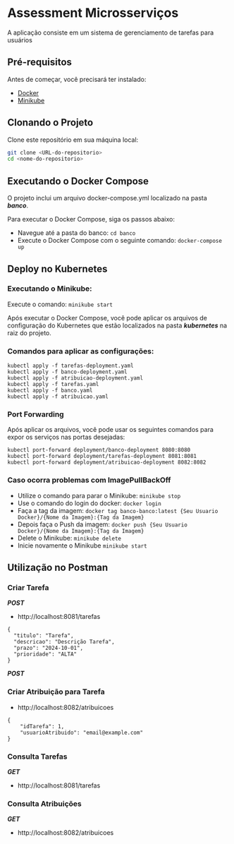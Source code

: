 # Assessment Microsserviços

A aplicação consiste em um sistema de gerenciamento de tarefas para usuários

## Pré-requisitos

Antes de começar, você precisará ter instalado:
- [Docker](https://www.docker.com/)
- [Minikube](https://minikube.sigs.k8s.io/docs/start/)

## Clonando o Projeto

Clone este repositório em sua máquina local:

```bash
git clone <URL-do-repositorio>
cd <nome-do-repositorio>
```
## Executando o Docker Compose
O projeto inclui um arquivo docker-compose.yml localizado na pasta ***banco***.

Para executar o Docker Compose, siga os passos abaixo:

- Navegue até a pasta do banco:
```cd banco ```
- Execute o Docker Compose com o seguinte comando: ```docker-compose up```

## Deploy no Kubernetes

### Executando o Minikube:

Execute o comando: ```minikube start```

Após executar o Docker Compose, você pode aplicar os arquivos de configuração do Kubernetes que estão localizados na pasta ***kubernetes*** na raiz do projeto.

### Comandos para aplicar as configurações:
```
kubectl apply -f tarefas-deployment.yaml
kubectl apply -f banco-deployment.yaml
kubectl apply -f atribuicao-deployment.yaml
kubectl apply -f tarefas.yaml
kubectl apply -f banco.yaml
kubectl apply -f atribuicao.yaml
```
### Port Forwarding

Após aplicar os arquivos, você pode usar os seguintes comandos para expor os serviços nas portas desejadas:
```
kubectl port-forward deployment/banco-deployment 8080:8080
kubectl port-forward deployment/tarefas-deployment 8081:8081
kubectl port-forward deployment/atribuicao-deployment 8082:8082
```

### Caso ocorra problemas com ImagePullBackOff
- Utilize o comando para parar o Minikube: ```minikube stop```
- Use o comando do login do docker: ```docker login```
- Faça a tag da imagem: ```docker tag banco-banco:latest {Seu Usuario Docker}/{Nome da Imagem}:{Tag da Imagem}```
- Depois faça o Push da imagem: ```docker push {Seu Usuario Docker}/{Nome da Imagem}:{Tag da Imagem}```
- Delete o Minikube: ```minikube delete```
- Inicie novamente o Minikube ```minikube start```

## Utilização no Postman

### Criar Tarefa
***POST***
- http://localhost:8081/tarefas

````
{
  "titulo": "Tarefa",
  "descricao": "Descrição Tarefa",
  "prazo": "2024-10-01",
  "prioridade": "ALTA"
}
````
***POST***
### Criar Atribuição para Tarefa
- http://localhost:8082/atribuicoes
```
{
    "idTarefa": 1,
    "usuarioAtribuido": "email@example.com"
}
```

### Consulta Tarefas
***GET***
- http://localhost:8081/tarefas

### Consulta Atribuições
***GET***
- http://localhost:8082/atribuicoes